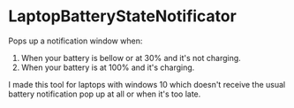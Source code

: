 # LaptopBatteryStateNotificator
Pops up a notification window when: 

1. When your battery is bellow or at 30% and it's not charging.
2. When your battery is at 100% and it's charging.

I made this tool for laptops with windows 10 which doesn't receive 
the usual battery notification pop up at all or when it's too late.
